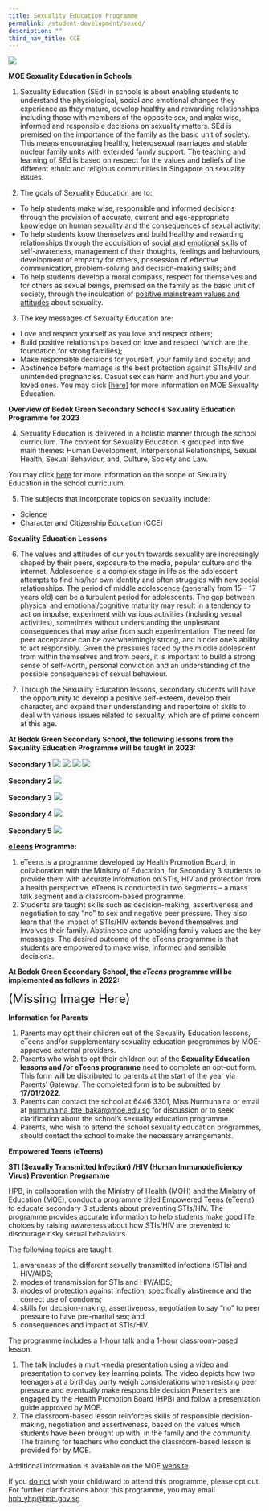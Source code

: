 ```yaml
---
title: Sexuality Education Programme
permalink: /student-development/sexed/
description: ""
third_nav_title: CCE
---
```

![](/images/Sexuality-education-programme.jpg)

**MOE Sexuality Education in Schools**

1. Sexuality Education (SEd) in schools is about enabling students to understand the physiological, social and emotional changes they experience as they
mature, develop healthy and rewarding relationships including those with members of the opposite sex, and make wise, informed and responsible decisions on sexuality matters. SEd is premised on the importance of the family as the basic unit of society. This means encouraging healthy, heterosexual marriages and stable nuclear family units with extended family support. The teaching and learning of SEd is based on respect for the values and beliefs of the different ethnic and religious communities in Singapore on sexuality issues.

2. The goals of Sexuality Education are to:
* To help students make wise, responsible and informed decisions through the provision of accurate, current and age-appropriate <u>knowledge</u> on human sexuality and the consequences of sexual activity;
* To help students know themselves and build healthy and rewarding relationships through the acquisition of <u>social and emotional skills</u> of self-awareness, management of their thoughts, feelings and behaviours, development of empathy for others, possession of effective communication, problem-solving and decision-making skills; and
* To help students develop a moral compass, respect for themselves and for others as sexual beings, premised on the family as the basic unit of society, through the inculcation of <u>positive mainstream values and attitudes</u> about sexuality.
3. The key messages of Sexuality Education are:
* Love and respect yourself as you love and respect others;
* Build positive relationships based on love and respect (which are the foundation for strong families);
* Make responsible decisions for yourself, your family and society; and
* Abstinence before marriage is the best protection against STIs/HIV and unintended pregnancies. Casual sex can harm and hurt you and your loved ones.
You may click [[here](https://go.gov.sg/moe-sexuality-education)] for more information on MOE Sexuality Education.

**Overview of Bedok Green Secondary School’s Sexuality Education Programme for 2023**

4. Sexuality Education is delivered in a holistic manner through the school curriculum. The content for Sexuality Education is grouped into five main themes: Human Development, Interpersonal Relationships, Sexual Health, Sexual Behaviour, and, Culture, Society and Law. 

You may click [here](https://go.gov.sg/moe-sexuality-education-scope) for more information on the scope of Sexuality Education in the school curriculum.

5. The subjects that incorporate topics on sexuality include:
* Science
* Character and Citizenship Education (CCE)

**Sexuality Education Lessons**

6. The values and attitudes of our youth towards sexuality are increasingly shaped by their peers, exposure to the media, popular culture and the internet. Adolescence is a complex stage in life as the adolescent attempts to find his/her own identity and often struggles with new social relationships. The period of middle adolescence (generally from 15 – 17 years old) can be a turbulent period for adolescents. The gap between physical and emotional/cognitive maturity may result in a tendency to act on impulse, experiment with various activities (including sexual activities), sometimes without understanding the unpleasant consequences that may arise from such experimentation. The need for peer acceptance can be overwhelmingly strong, and hinder one’s ability to act responsibly. Given the pressures faced by the middle adolescent from within themselves and from peers, it is important to build a strong sense of self-worth, personal conviction and an understanding of the possible consequences of sexual behaviour.

7. Through the Sexuality Education lessons, secondary students will have the opportunity to develop a positive self-esteem, develop their character, and expand their understanding and repertoire of skills to deal with various issues related to sexuality, which are of prime concern at this age.

**At Bedok Green Secondary School, the following lessons from the Sexuality Education Programme will be taught in 2023:**

**Secondary 1**
![](/images/Picture1.png)
![](/images/Picture2.png)
![](/images/Picture3.png)
![](/images/Picture4.png)

**Secondary 2**
![](/images/Picture1.png)


**Secondary 3**
![](/images/sec-3-1024x715.jpg)

**Secondary 4**
![](/images/sec4.jpg)

**Secondary 5**
![](/images/sec5.jpg)

**<u>eTeens</u> Programme:**

1. eTeens is a programme developed by Health Promotion Board, in collaboration with the Ministry of Education, for Secondary 3 students to provide them with accurate information on STIs, HIV and protection from a health perspective. eTeens is conducted in two segments – a mass talk segment and a classroom-based programme.
2. Students are taught skills such as decision-making, assertiveness and negotiation to say “no” to sex and negative peer pressure. They also learn that the impact of STIs/HIV extends beyond themselves and involves their family. Abstinence and upholding family values are the key messages. The desired outcome of the eTeens programme is that students are empowered to make wise, informed and sensible decisions.

**At Bedok Green Secondary School, the _eTeens_ programme will be implemented as follows in 2022:**

<font size=5>(Missing Image Here)</font>



**Information for Parents**

1. Parents may opt their children out of the Sexuality Education lessons, eTeens and/or supplementary sexuality education programmes by MOE-approved external providers.
2. Parents who wish to opt their children out of the **Sexuality Education lessons and /or eTeens programme** need to complete an opt-out form. This form will be distributed to parents at the start of the year via Parents’ Gateway. The completed form is to be submitted by **17/01/2022**.
3. Parents can contact the school at 6446 3301, Miss Nurmuhaina or email at  <a href="mailto:nurmuhaina_bte_bakar@moe.edu.sg">nurmuhaina_bte_bakar@moe.edu.sg</a> for discussion or to seek clarification about the school’s sexuality education programme.
4. Parents, who wish to attend the school sexuality education programmes, should contact the school to make the necessary arrangements.

**Empowered Teens (eTeens)**

**STI (Sexually Transmitted Infection) /HIV (Human Immunodeficiency Virus) Prevention Programme**

 

HPB, in collaboration with the Ministry of Health (MOH) and the Ministry of Education (MOE), conduct a programme titled Empowered Teens (eTeens) to educate secondary 3 students about preventing STIs/HIV. The programme provides accurate information to help students make good life choices by raising awareness about how STIs/HIV are prevented to discourage risky sexual behaviours.

The following topics are taught:

1. awareness of the different sexually transmitted infections (STIs) and HIV/AIDS;
2. modes of transmission for STIs and HIV/AIDS;
3. modes of protection against infection, specifically abstinence and the correct use of condoms;
4. skills for decision-making, assertiveness, negotiation to say “no” to peer pressure to have pre-marital sex; and
5. consequences and impact of STIs/HIV.

The programme includes a 1-hour talk and a 1-hour classroom-based lesson:

1. The talk includes a multi-media presentation using a video and presentation to convey key learning points. The video depicts how two teenagers at a birthday party weigh considerations when resisting peer pressure and eventually make responsible decision Presenters are engaged by the Health Promotion Board (HPB) and follow a presentation guide approved by MOE.
2. The classroom-based lesson reinforces skills of responsible decision-making, negotiation and assertiveness, based on the values which students have been brought up with, in the family and the community. The training for teachers who conduct the classroom-based lesson is provided for by MOE.

Additional information is available on the MOE [website](https://www.moe.gov.sg/education-in-sg/our-programmes/sexuality-education).

If you <u>do not</u> wish your child/ward to attend this programme, please opt out. For further clarifications about this programme, you may email <a href="mailto:hpb_yhp@hpb.gov.sg">hpb_yhp@hpb.gov.sg</a>